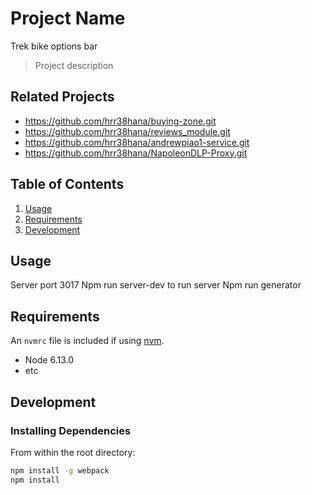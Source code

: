 # Project Name
Trek bike options bar
> Project description

## Related Projects

  - https://github.com/hrr38hana/buying-zone.git
  - https://github.com/hrr38hana/reviews_module.git
  - https://github.com/hrr38hana/andrewpiao1-service.git
  - https://github.com/hrr38hana/NapoleonDLP-Proxy.git

## Table of Contents

1. [Usage](#Usage)
1. [Requirements](#requirements)
1. [Development](#development)

## Usage
Server port 3017
Npm run server-dev to run server 
Npm run generator

## Requirements

An `nvmrc` file is included if using [nvm](https://github.com/creationix/nvm).

- Node 6.13.0
- etc

## Development

### Installing Dependencies

From within the root directory:

```sh
npm install -g webpack
npm install
```

